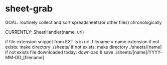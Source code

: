 # sheet-grab
GOAL:
routinely collect and sort spreadsheets(or other files) chronologically

CURRENTLY:
SheetHandler(name, url)

if file extension snippet from EXT is in url:     filename = name.extension
if not exists:                                    make directory  ./sheets/
if not exists:                                    make directory  ./sheets/[name]
if not exists file downloaded today:              download & save ./sheets/[name]/YYYY-MM-DD_[filename]
